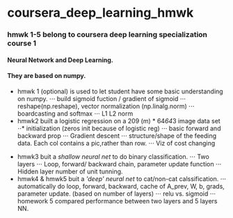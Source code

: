 # coursera_deep_learning_hmwk

### hmwk 1-5 belong to coursera deep learning specialization course 1
#### Neural Network and Deep Learning.
#### They are based on numpy. 
* hmwk 1 (optional) is used to let student have some basic understanding on numpy.
⋅⋅⋅ build sigmoid fuction / gradient of sigmoid
⋅⋅⋅ reshape(np.reshape), vector normalization (np.linalg.norm)
⋅⋅⋅ boardcasting and softmax
⋅⋅⋅ L1 L2 norm
* hmwk2 built a logistic regression on a 209 (m) * 64*64*3 image data set 
⋅⋅* initialization (zeros init because of logistic reg)
⋅⋅⋅ basic forward and backward prop
⋅⋅⋅ Gradient descent
⋅⋅⋅ structure/shape of the feeding data. Each col contains a pic,rather than row.
⋅⋅⋅ Viz of cost changing
- hmwk3 buit a *shallow neural net* to do binary classification.
⋅⋅⋅ Two layers
⋅⋅⋅ Loop, forward/ backward chain, parameter update function
⋅⋅⋅ Hidden layer number of unit tunning.
- hmwk4 & hmwk5 buit a *'deep' neural net* to cat/non-cat calssification.
⋅⋅⋅ automatically do loop, forward, backward, cache of A_prev, W, b, grads, parameter update. (based on number of layers)
⋅⋅⋅ relu vs. sigmoid
⋅⋅⋅ homework 5 compared performance between two layers and 5 layers NN.
